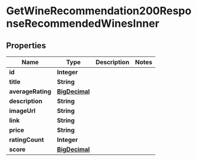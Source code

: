 

# GetWineRecommendation200ResponseRecommendedWinesInner

## Properties

Name | Type | Description | Notes
------------ | ------------- | ------------- | -------------
**id** | **Integer** |  | 
**title** | **String** |  | 
**averageRating** | [**BigDecimal**](BigDecimal.md) |  | 
**description** | **String** |  | 
**imageUrl** | **String** |  | 
**link** | **String** |  | 
**price** | **String** |  | 
**ratingCount** | **Integer** |  | 
**score** | [**BigDecimal**](BigDecimal.md) |  | 




